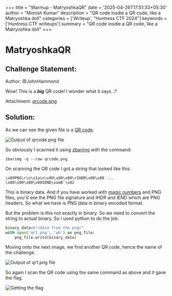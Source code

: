 +++
title = "Warmup - MatryoshkaQR"
date = '2025-04-26T17:51:33+05:30'
author = "Monish Kumar"
description = "QR code insdie a QR code, like a Matryoshka doll"
categories = ['Writeup', "Huntress CTF 2024"]
keywords = ['Huntress CTF writeups']
summary = "QR code insdie a QR code, like a Matryoshka doll"
+++
# MatryoshkaQR
## Challenge Statement:
Author: @JohnHammond

Wow! This is a **_big_** QR code! I wonder what it says...?

Attachment: [qrcode.png](/others/huntressctf-2024/matryoshka-qr/qrcode.png)

## Solution:
As we can see the given file is a [QR code](https://en.wikipedia.org/wiki/QR_code).

![Output of qrcode.png file](/images/huntressctf-2024/matryoshka-qr/1.png)

So obviously I scanned it using [zbarimg](https://github.com/mchehab/zbar) with the command:

```
zbarimg -q --raw qrcode.png
```

On scanning the QR code I got a string that looked like this:

```
\x89PNG\r\n\x1a\n\x00\x00\x00\rIHDR\x00\x00 ... \x00\x00\x00\x00IEND\xaeB`\x82
```

This is binary data. And if you have worked with [magic numbers](https://en.wikipedia.org/wiki/Magic_number_%28programming%29#In_files) and PNG files, you'd see the PNG file signature and IHDR and IEND which are PNG headers. So what we have is PNG data in binary encoded format.

But the problem is this not exactly in binary. So we need to convert the string to actual binary. So I used python to do the job.

```py
binary_data=b"<data from the png>"
with open('qr1.png', 'wb') as png_file:
    png_file.write(binary_data)
```

Moving onto the next image, we find another QR code, hence the name of the challenge. 

![Output of qr1.png file](/images/huntressctf-2024/matryoshka-qr/2.png)

So again I scan the QR code using the same command as above and it gave the flag.

![Getting the flag](/images/huntressctf-2024/matryoshka-qr/3.png)

